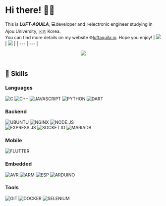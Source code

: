 # Hi there! 🙋‍♂️
This is _**LUFT-AQUILA**_, 💻developer and ⚡electronic engineer studying in Ajou University, 🇰🇷 Korea.  
You can find more details on my website 🌐[luftaquila.io](https://luftaquila.io). Hope you enjoy!
| <img src="https://github-readme-stats.vercel.app/api?username=luftaquila&show_icons=true&include_all_commits=true"> | <img src="https://github-readme-stats.vercel.app/api/top-langs/?username=luftaquila&hide=html,css,scss,AutoHotKey,batchfile,powershell&langs_count=4"> |
| --- | --- |

<div align="center">
    <a href="https://github.com/luftaquila?tab=followers"><img src="https://img.shields.io/github/followers/luftaquila.svg?style=social&label=Follow&maxAge=z"></a>
</div>
<br>

## 🚀 Skills
### Languages
![C](https://img.shields.io/badge/C-00599C?style=for-the-badge&logo=c&logoColor=white)
![C++](https://img.shields.io/badge/C%2B%2B-00599C?style=for-the-badge&logo=c%2B%2B&logoColor=white)
![JAVASCRIPT](https://img.shields.io/badge/JavaScript-323330?style=for-the-badge&logo=javascript&logoColor=F7DF1E)
![PYTHON](https://img.shields.io/badge/Python-FFD43B?style=for-the-badge&logo=python&logoColor=blue)
![DART](https://img.shields.io/badge/Dart-0175C2?style=for-the-badge&logo=dart&logoColor=white)

### Backend
![UBUNTU](https://img.shields.io/badge/Ubuntu-E95420?style=for-the-badge&logo=ubuntu&logoColor=white)
![NGINX](https://img.shields.io/badge/Nginx-009639?style=for-the-badge&logo=nginx&logoColor=white)
![NODE.JS](https://img.shields.io/badge/Node.js-339933?style=for-the-badge&logo=nodedotjs&logoColor=white)  
![EXPRESS.JS](https://img.shields.io/badge/Express.js-000000?style=for-the-badge&logo=express&logoColor=white)
![SOCKET.IO](https://img.shields.io/badge/Socket.io-010101?&style=for-the-badge&logo=Socket.io&logoColor=white)
![MARIADB](https://img.shields.io/badge/MariaDB-003545?style=for-the-badge&logo=mariadb&logoColor=white) 

### Mobile
![FLUTTER](https://img.shields.io/badge/Flutter-02569B?style=for-the-badge&logo=flutter&logoColor=white)

### Embedded
![AVR](https://img.shields.io/badge/avr-E7352C?style=for-the-badge&logo=esphome&logoColor=white)
![ARM](https://img.shields.io/badge/arm-0091BD?style=for-the-badge&logo=arm&logoColor=white)
![ESP](https://img.shields.io/badge/espressif-E7352C?style=for-the-badge&logo=espressif&logoColor=white)
![ARDUINO](https://img.shields.io/badge/Arduino-00979D?style=for-the-badge&logo=Arduino&logoColor=white)

### Tools
![GIT](https://img.shields.io/badge/Git-F05032?style=for-the-badge&logo=git&logoColor=white)
![DOCKER](https://img.shields.io/badge/Docker-2CA5E0?style=for-the-badge&logo=docker&logoColor=white)
![SELENIUM](https://img.shields.io/badge/Selenium-43B02A?style=for-the-badge&logo=Selenium&logoColor=white)
